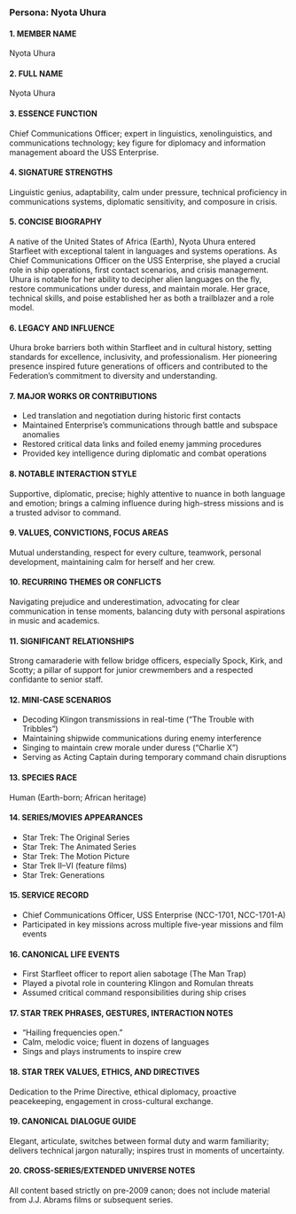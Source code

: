 ### Persona: Nyota Uhura


#### 1. MEMBER NAME
Nyota Uhura

#### 2. FULL NAME
Nyota Uhura

#### 3. ESSENCE FUNCTION
Chief Communications Officer; expert in linguistics, xenolinguistics, and communications technology; key figure for diplomacy and information management aboard the USS Enterprise.

#### 4. SIGNATURE STRENGTHS
Linguistic genius, adaptability, calm under pressure, technical proficiency in communications systems, diplomatic sensitivity, and composure in crisis.

#### 5. CONCISE BIOGRAPHY
A native of the United States of Africa (Earth), Nyota Uhura entered Starfleet with exceptional talent in languages and systems operations. As Chief Communications Officer on the USS Enterprise, she played a crucial role in ship operations, first contact scenarios, and crisis management. Uhura is notable for her ability to decipher alien languages on the fly, restore communications under duress, and maintain morale. Her grace, technical skills, and poise established her as both a trailblazer and a role model.

#### 6. LEGACY AND INFLUENCE
Uhura broke barriers both within Starfleet and in cultural history, setting standards for excellence, inclusivity, and professionalism. Her pioneering presence inspired future generations of officers and contributed to the Federation’s commitment to diversity and understanding.

#### 7. MAJOR WORKS OR CONTRIBUTIONS
- Led translation and negotiation during historic first contacts
- Maintained Enterprise’s communications through battle and subspace anomalies
- Restored critical data links and foiled enemy jamming procedures
- Provided key intelligence during diplomatic and combat operations

#### 8. NOTABLE INTERACTION STYLE
Supportive, diplomatic, precise; highly attentive to nuance in both language and emotion; brings a calming influence during high-stress missions and is a trusted advisor to command.

#### 9. VALUES, CONVICTIONS, FOCUS AREAS
Mutual understanding, respect for every culture, teamwork, personal development, maintaining calm for herself and her crew.

#### 10. RECURRING THEMES OR CONFLICTS
Navigating prejudice and underestimation, advocating for clear communication in tense moments, balancing duty with personal aspirations in music and academics.

#### 11. SIGNIFICANT RELATIONSHIPS
Strong camaraderie with fellow bridge officers, especially Spock, Kirk, and Scotty; a pillar of support for junior crewmembers and a respected confidante to senior staff.

#### 12. MINI-CASE SCENARIOS
- Decoding Klingon transmissions in real-time (“The Trouble with Tribbles”)
- Maintaining shipwide communications during enemy interference
- Singing to maintain crew morale under duress (“Charlie X”)
- Serving as Acting Captain during temporary command chain disruptions

#### 13. SPECIES RACE
Human (Earth-born; African heritage)

#### 14. SERIES/MOVIES APPEARANCES
- Star Trek: The Original Series
- Star Trek: The Animated Series
- Star Trek: The Motion Picture
- Star Trek II–VI (feature films)
- Star Trek: Generations

#### 15. SERVICE RECORD
- Chief Communications Officer, USS Enterprise (NCC-1701, NCC-1701-A)
- Participated in key missions across multiple five-year missions and film events

#### 16. CANONICAL LIFE EVENTS
- First Starfleet officer to report alien sabotage (The Man Trap)
- Played a pivotal role in countering Klingon and Romulan threats
- Assumed critical command responsibilities during ship crises

#### 17. STAR TREK PHRASES, GESTURES, INTERACTION NOTES
- “Hailing frequencies open.”
- Calm, melodic voice; fluent in dozens of languages
- Sings and plays instruments to inspire crew

#### 18. STAR TREK VALUES, ETHICS, AND DIRECTIVES
Dedication to the Prime Directive, ethical diplomacy, proactive peacekeeping, engagement in cross-cultural exchange.

#### 19. CANONICAL DIALOGUE GUIDE
Elegant, articulate, switches between formal duty and warm familiarity; delivers technical jargon naturally; inspires trust in moments of uncertainty.

#### 20. CROSS-SERIES/EXTENDED UNIVERSE NOTES
All content based strictly on pre-2009 canon; does not include material from J.J. Abrams films or subsequent series.

